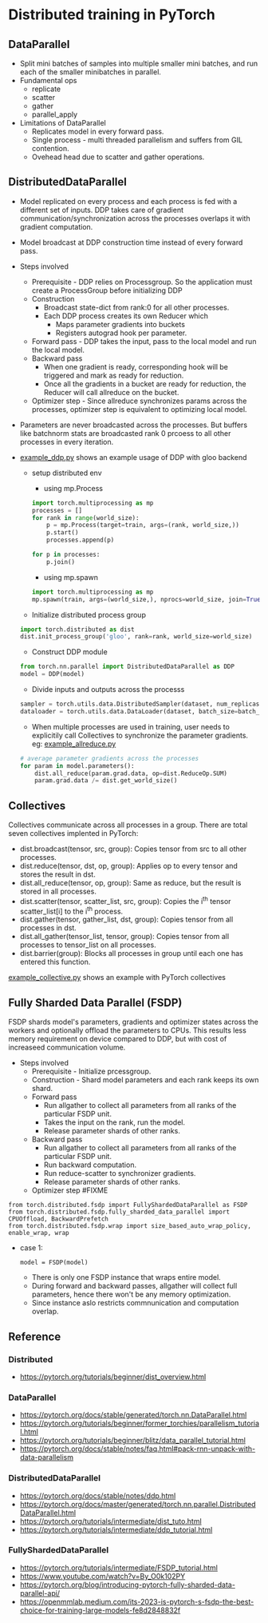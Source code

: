 # Distributed training in PyTorch

## DataParallel
* Split mini batches of samples into multiple smaller mini batches, and run each of the smaller minibatches in parallel.
* Fundamental ops
	* replicate
	* scatter
	* gather
	* parallel_apply
* Limitations of DataParallel
	* Replicates model in every forward pass.
	* Single process - multi threaded parallelism and suffers from GIL contention.
	* Ovehead head due to scatter and gather operations.

## DistributedDataParallel
* Model replicated on every process and each process is fed with a different set of inputs. DDP takes care of gradient communication/synchronization across the processes overlaps it with gradient computation.
* Model broadcast at DDP construction time instead of every forward pass.
* Steps involved
	* Prerequisite - DDP relies on Processgroup. So the application must create a ProcessGroup before initializing DDP
	* Construction
		* Broadcast state-dict from rank:0 for all other processes.
		* Each DDP process creates its own Reducer which
			* Maps parameter gradients into buckets
			* Registers autograd hook per parameter.
	* Forward pass - DDP takes the input, pass to the local model and run the local model.
	* Backward pass
		* When one gradient is ready, corresponding hook will be triggered and mark as ready for reduction.
		* Once all the gradients in a bucket are ready for reduction, the Reducer will call allreduce on the bucket.
	* Optimizer step - Since allreduce synchronizes params across the processes, optimizer step is equivalent to optimizing local model.
* Parameters are never broadcasted across the processes. But buffers like batchnorm stats are broadcasted rank 0 prcoess to all other processes in every iteration.

* [example_ddp.py](/PyTorch/example_ddp.py) shows an example usage of DDP with gloo backend
	* setup distributed env
		* using mp.Process
		```python
		import torch.multiprocessing as mp
		processes = []
		for rank in range(world_size):
			p = mp.Process(target=train, args=(rank, world_size,))
			p.start()
			processes.append(p)

		for p in processes:
			p.join()
		```
		* using mp.spawn
		```python
		import torch.multiprocessing as mp
		mp.spawn(train, args=(world_size,), nprocs=world_size, join=True)
		```

	* Initialize distributed process group
	```python
	import torch.distributed as dist
	dist.init_process_group('gloo', rank=rank, world_size=world_size)
	```
	* Construct DDP module
	```python
	from torch.nn.parallel import DistributedDataParallel as DDP
	model = DDP(model)
	```
	* Divide inputs and outputs across the processs
	```python
	sampler = torch.utils.data.DistributedSampler(dataset, num_replicas=world_size, shuffle=True)
	dataloader = torch.utils.data.DataLoader(dataset, batch_size=batch_size, sampler=sampler)
	```
	* When multiple processes are used in training, user needs to explicitily call Collectives to synchronize the parameter gradients. eg: [example_allreduce.py](/PyTorch/example_allreduce.py)
	```python
	# average parameter gradients across the processes
	for param in model.parameters():
		dist.all_reduce(param.grad.data, op=dist.ReduceOp.SUM)
		param.grad.data /= dist.get_world_size()
	```
## Collectives
Collectives communicate across all processes in a group. There are total seven collectives implented in PyTorch:
* dist.broadcast(tensor, src, group): Copies tensor from src to all other processes.
* dist.reduce(tensor, dst, op, group): Applies op to every tensor and stores the result in dst.
* dist.all_reduce(tensor, op, group): Same as reduce, but the result is stored in all processes.
* dist.scatter(tensor, scatter_list, src, group): Copies the i<sup>th</sup>  tensor scatter_list[i] to the i<sup>th</sup>  process.
* dist.gather(tensor, gather_list, dst, group): Copies tensor from all processes in dst.
* dist.all_gather(tensor_list, tensor, group): Copies tensor from all processes to tensor_list on all processes.
* dist.barrier(group): Blocks all processes in group until each one has entered this function.

[example_collective.py](/PyTorch/example_collective.py) shows an example with PyTorch collectives

## Fully Sharded Data Parallel (FSDP)

FSDP shards model's parameters, gradients and optimizer states across the workers and optionally offload the parameters to CPUs. This results less memory requirement on device compared to DDP, but with cost of increaseed communication volume.

* Steps involved
	* Prerequisite - Initialize prcessgroup.
	* Construction - Shard model parameters and each rank keeps its own shard.
	* Forward pass
		* Run allgather to collect all parameters from all ranks of the particular FSDP unit.
		* Takes the input on the rank, run the model.
		* Release parameter shards of other ranks.
	* Backward pass
		* Run allgather to collect all parameters from all ranks of the particular FSDP unit.
		* Run backward computation.
		* Run reduce-scatter to synchronizer gradients.
		* Release parameter shards of other ranks.
	* Optimizer step #FIXME

```
from torch.distributed.fsdp import FullyShardedDataParallel as FSDP
from torch.distributed.fsdp.fully_sharded_data_parallel import CPUOffload, BackwardPrefetch
from torch.distributed.fsdp.wrap import size_based_auto_wrap_policy, enable_wrap, wrap
```

* case 1:
	```
	model = FSDP(model)
	```
	* There is only one FSDP instance that wraps entire model.
	* During forward and backward passes, allgather will collect full parameters, hence there won't be any memory optimization.
	* Since instance aslo restricts commnunication and computation overlap.


## Reference

### Distributed
* https://pytorch.org/tutorials/beginner/dist_overview.html

### DataParallel
* https://pytorch.org/docs/stable/generated/torch.nn.DataParallel.html
* https://pytorch.org/tutorials/beginner/former_torchies/parallelism_tutorial.html
* https://pytorch.org/tutorials/beginner/blitz/data_parallel_tutorial.html
* https://pytorch.org/docs/stable/notes/faq.html#pack-rnn-unpack-with-data-parallelism

### DistributedDataParallel
* https://pytorch.org/docs/stable/notes/ddp.html
* https://pytorch.org/docs/master/generated/torch.nn.parallel.DistributedDataParallel.html
* https://pytorch.org/tutorials/intermediate/dist_tuto.html
* https://pytorch.org/tutorials/intermediate/ddp_tutorial.html

### FullyShardedDataParallel
* https://pytorch.org/tutorials/intermediate/FSDP_tutorial.html
* https://www.youtube.com/watch?v=By_O0k102PY
* https://pytorch.org/blog/introducing-pytorch-fully-sharded-data-parallel-api/
* https://openmmlab.medium.com/its-2023-is-pytorch-s-fsdp-the-best-choice-for-training-large-models-fe8d2848832f